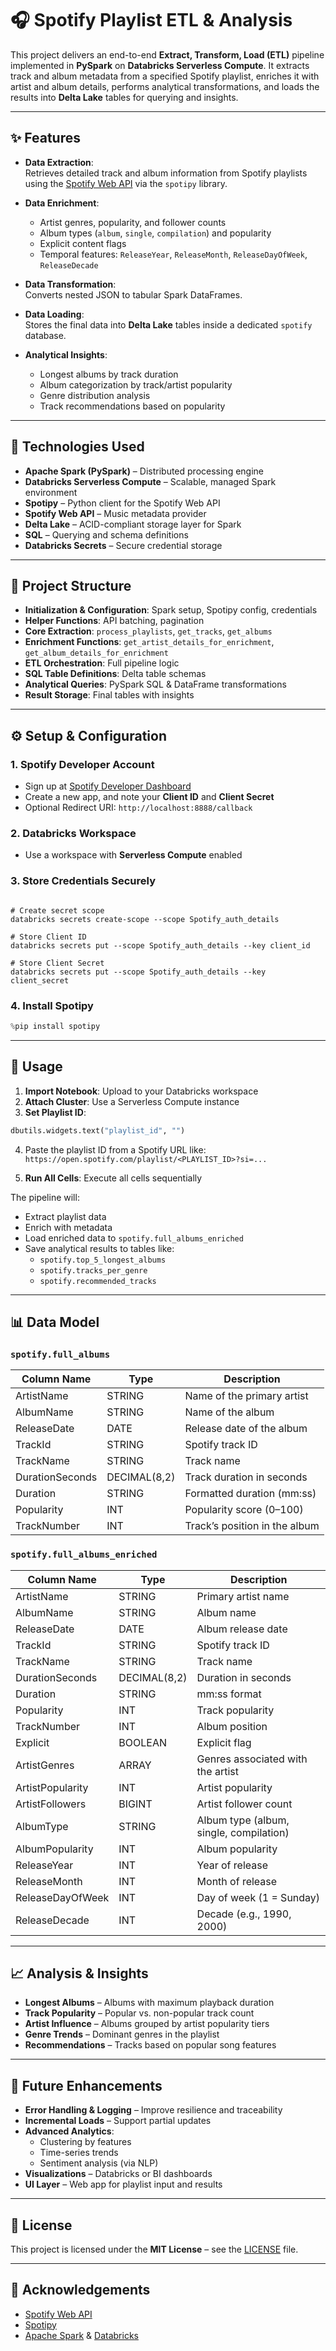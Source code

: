 # 🎧 Spotify Playlist ETL & Analysis

This project delivers an end-to-end **Extract, Transform, Load (ETL)** pipeline implemented in **PySpark** on **Databricks Serverless Compute**. It extracts track and album metadata from a specified Spotify playlist, enriches it with artist and album details, performs analytical transformations, and loads the results into **Delta Lake** tables for querying and insights.

---

## ✨ Features

- **Data Extraction**:  
  Retrieves detailed track and album information from Spotify playlists using the [Spotify Web API](https://developer.spotify.com/documentation/web-api) via the `spotipy` library.

- **Data Enrichment**:  
  - Artist genres, popularity, and follower counts  
  - Album types (`album`, `single`, `compilation`) and popularity  
  - Explicit content flags  
  - Temporal features: `ReleaseYear`, `ReleaseMonth`, `ReleaseDayOfWeek`, `ReleaseDecade`

- **Data Transformation**:  
  Converts nested JSON to tabular Spark DataFrames.

- **Data Loading**:  
  Stores the final data into **Delta Lake** tables inside a dedicated `spotify` database.

- **Analytical Insights**:  
  - Longest albums by track duration  
  - Album categorization by track/artist popularity  
  - Genre distribution analysis  
  - Track recommendations based on popularity

---

## 🚀 Technologies Used

- **Apache Spark (PySpark)** – Distributed processing engine  
- **Databricks Serverless Compute** – Scalable, managed Spark environment  
- **Spotipy** – Python client for the Spotify Web API  
- **Spotify Web API** – Music metadata provider  
- **Delta Lake** – ACID-compliant storage layer for Spark  
- **SQL** – Querying and schema definitions  
- **Databricks Secrets** – Secure credential storage

---

## 📂 Project Structure

- **Initialization & Configuration**: Spark setup, Spotipy config, credentials  
- **Helper Functions**: API batching, pagination  
- **Core Extraction**: `process_playlists`, `get_tracks`, `get_albums`  
- **Enrichment Functions**: `get_artist_details_for_enrichment`, `get_album_details_for_enrichment`  
- **ETL Orchestration**: Full pipeline logic  
- **SQL Table Definitions**: Delta table schemas  
- **Analytical Queries**: PySpark SQL & DataFrame transformations  
- **Result Storage**: Final tables with insights

---

## ⚙️ Setup & Configuration

### 1. Spotify Developer Account
- Sign up at [Spotify Developer Dashboard](https://developer.spotify.com/dashboard)
- Create a new app, and note your **Client ID** and **Client Secret**
- Optional Redirect URI: `http://localhost:8888/callback`

### 2. Databricks Workspace
- Use a workspace with **Serverless Compute** enabled

### 3. Store Credentials Securely
<pre><code>
# Create secret scope
databricks secrets create-scope --scope Spotify_auth_details

# Store Client ID
databricks secrets put --scope Spotify_auth_details --key client_id

# Store Client Secret
databricks secrets put --scope Spotify_auth_details --key client_secret
</code></pre>

### 4. Install Spotipy
```python
%pip install spotipy
```

---

## 🚀 Usage

1. **Import Notebook**: Upload to your Databricks workspace  
2. **Attach Cluster**: Use a Serverless Compute instance  
3. **Set Playlist ID**:
```python
dbutils.widgets.text("playlist_id", "")
```
4. Paste the playlist ID from a Spotify URL like:  
   `https://open.spotify.com/playlist/<PLAYLIST_ID>?si=...`

5. **Run All Cells**: Execute all cells sequentially

The pipeline will:
- Extract playlist data  
- Enrich with metadata  
- Load enriched data to `spotify.full_albums_enriched`  
- Save analytical results to tables like:
  - `spotify.top_5_longest_albums`
  - `spotify.tracks_per_genre`
  - `spotify.recommended_tracks`

---

## 📊 Data Model

### `spotify.full_albums`

| Column Name     | Type         | Description                          |
|-----------------|--------------|--------------------------------------|
| ArtistName      | STRING       | Name of the primary artist           |
| AlbumName       | STRING       | Name of the album                    |
| ReleaseDate     | DATE         | Release date of the album            |
| TrackId         | STRING       | Spotify track ID                     |
| TrackName       | STRING       | Track name                           |
| DurationSeconds | DECIMAL(8,2) | Track duration in seconds            |
| Duration        | STRING       | Formatted duration (mm:ss)           |
| Popularity      | INT          | Popularity score (0–100)             |
| TrackNumber     | INT          | Track’s position in the album        |

### `spotify.full_albums_enriched`

| Column Name         | Type           | Description                              |
|---------------------|----------------|------------------------------------------|
| ArtistName          | STRING         | Primary artist name                      |
| AlbumName           | STRING         | Album name                               |
| ReleaseDate         | DATE           | Album release date                       |
| TrackId             | STRING         | Spotify track ID                         |
| TrackName           | STRING         | Track name                               |
| DurationSeconds     | DECIMAL(8,2)   | Duration in seconds                      |
| Duration            | STRING         | mm:ss format                             |
| Popularity          | INT            | Track popularity                         |
| TrackNumber         | INT            | Album position                           |
| Explicit            | BOOLEAN        | Explicit flag                            |
| ArtistGenres        | ARRAY<STRING>  | Genres associated with the artist        |
| ArtistPopularity    | INT            | Artist popularity                        |
| ArtistFollowers     | BIGINT         | Artist follower count                    |
| AlbumType           | STRING         | Album type (album, single, compilation)  |
| AlbumPopularity     | INT            | Album popularity                         |
| ReleaseYear         | INT            | Year of release                          |
| ReleaseMonth        | INT            | Month of release                         |
| ReleaseDayOfWeek    | INT            | Day of week (1 = Sunday)                 |
| ReleaseDecade       | INT            | Decade (e.g., 1990, 2000)                |

---

## 📈 Analysis & Insights

- **Longest Albums** – Albums with maximum playback duration  
- **Track Popularity** – Popular vs. non-popular track count  
- **Artist Influence** – Albums grouped by artist popularity tiers  
- **Genre Trends** – Dominant genres in the playlist  
- **Recommendations** – Tracks based on popular song features

---

## 🔮 Future Enhancements

- **Error Handling & Logging** – Improve resilience and traceability  
- **Incremental Loads** – Support partial updates  
- **Advanced Analytics**:
  - Clustering by features
  - Time-series trends
  - Sentiment analysis (via NLP)  
- **Visualizations** – Databricks or BI dashboards  
- **UI Layer** – Web app for playlist input and results

---

## 📄 License

This project is licensed under the **MIT License** – see the [LICENSE](LICENSE) file.

---


## 🙏 Acknowledgements

- [Spotify Web API](https://developer.spotify.com/documentation/web-api/)  
- [Spotipy](https://spotipy.readthedocs.io/)  
- [Apache Spark](https://spark.apache.org/) & [Databricks](https://databricks.com/)
